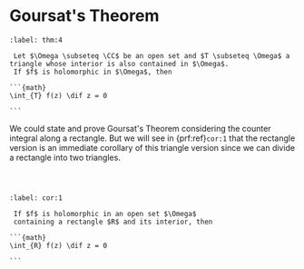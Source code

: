 # Goursat's Theorem

````{prf:theorem} Goursat's Theorem
:label: thm:4

 Let $\Omega \subseteq \CC$ be an open set and $T \subseteq \Omega$ a triangle whose interior is also contained in $\Omega$.
 If $f$ is holomorphic in $\Omega$, then
 
```{math}
\int_{T} f(z) \dif z = 0
 
```

````

We could state and prove Goursat's Theorem
considering the counter integral along a rectangle.
But we will see in {prf:ref}`cor:1`
that the rectangle version is an immediate corollary of this triangle version
since we can divide a rectangle into two triangles.


````{prf:proof}



````

````{prf:corollary} 
:label: cor:1

 If $f$ is holomorphic in an open set $\Omega$
 containing a rectangle $R$ and its interior, then
 
```{math}
\int_{R} f(z) \dif z = 0
 
```

````
